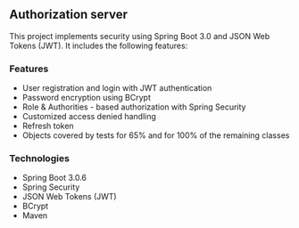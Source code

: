 ## Authorization server
This project implements security using Spring Boot 3.0 and JSON Web Tokens (JWT). It includes the following features:

### Features
* User registration and login with JWT authentication
* Password encryption using BCrypt
* Role & Authorities - based authorization with Spring Security
* Customized access denied handling
* Refresh token
* Objects covered by tests for 65% and for 100% of the remaining classes

### Technologies
* Spring Boot 3.0.6
* Spring Security
* JSON Web Tokens (JWT)
* BCrypt
* Maven
